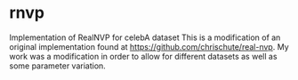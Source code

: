 # rnvp
Implementation of RealNVP for celebA dataset
This is a modification of an original implementation found at https://github.com/chrischute/real-nvp. My work was a modification in order to allow for different datasets as well as some parameter variation.
